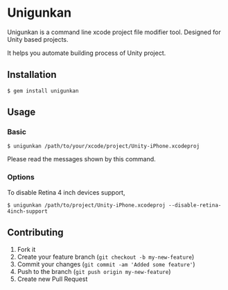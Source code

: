 # Unigunkan

Unigunkan is a command line xcode project file modifier tool. Designed for Unity based projects.

It helps you automate building process of Unity project.

## Installation

    $ gem install unigunkan

## Usage

### Basic

    $ unigunkan /path/to/your/xcode/project/Unity-iPhone.xcodeproj
    
Please read the messages shown by this command.

### Options

To disable Retina 4 inch devices support,

    $ unigunkan /path/to/project/Unity-iPhone.xcodeproj --disable-retina-4inch-support

## Contributing

1. Fork it
2. Create your feature branch (`git checkout -b my-new-feature`)
3. Commit your changes (`git commit -am 'Added some feature'`)
4. Push to the branch (`git push origin my-new-feature`)
5. Create new Pull Request
